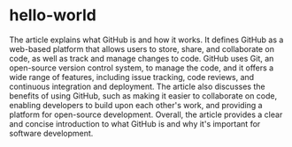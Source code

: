 # hello-world
The article explains what GitHub is and how it works. It defines GitHub as a web-based platform that allows users to store, share, and collaborate on code, as well as track and manage changes to code. GitHub uses Git, an open-source version control system, to manage the code, and it offers a wide range of features, including issue tracking, code reviews, and continuous integration and deployment. The article also discusses the benefits of using GitHub, such as making it easier to collaborate on code, enabling developers to build upon each other's work, and providing a platform for open-source development. Overall, the article provides a clear and concise introduction to what GitHub is and why it's important for software development.

